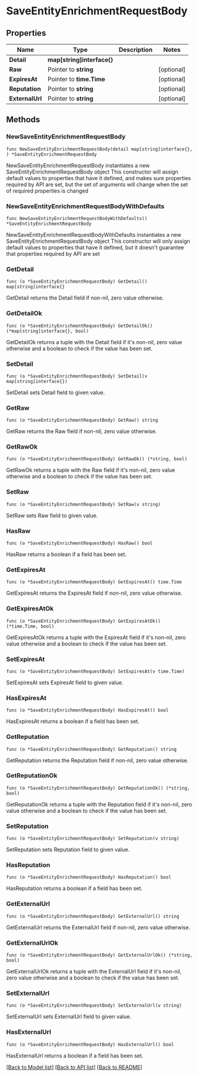 # SaveEntityEnrichmentRequestBody

## Properties

Name | Type | Description | Notes
------------ | ------------- | ------------- | -------------
**Detail** | **map[string]interface{}** |  | 
**Raw** | Pointer to **string** |  | [optional] 
**ExpiresAt** | Pointer to **time.Time** |  | [optional] 
**Reputation** | Pointer to **string** |  | [optional] 
**ExternalUrl** | Pointer to **string** |  | [optional] 

## Methods

### NewSaveEntityEnrichmentRequestBody

`func NewSaveEntityEnrichmentRequestBody(detail map[string]interface{}, ) *SaveEntityEnrichmentRequestBody`

NewSaveEntityEnrichmentRequestBody instantiates a new SaveEntityEnrichmentRequestBody object
This constructor will assign default values to properties that have it defined,
and makes sure properties required by API are set, but the set of arguments
will change when the set of required properties is changed

### NewSaveEntityEnrichmentRequestBodyWithDefaults

`func NewSaveEntityEnrichmentRequestBodyWithDefaults() *SaveEntityEnrichmentRequestBody`

NewSaveEntityEnrichmentRequestBodyWithDefaults instantiates a new SaveEntityEnrichmentRequestBody object
This constructor will only assign default values to properties that have it defined,
but it doesn't guarantee that properties required by API are set

### GetDetail

`func (o *SaveEntityEnrichmentRequestBody) GetDetail() map[string]interface{}`

GetDetail returns the Detail field if non-nil, zero value otherwise.

### GetDetailOk

`func (o *SaveEntityEnrichmentRequestBody) GetDetailOk() (*map[string]interface{}, bool)`

GetDetailOk returns a tuple with the Detail field if it's non-nil, zero value otherwise
and a boolean to check if the value has been set.

### SetDetail

`func (o *SaveEntityEnrichmentRequestBody) SetDetail(v map[string]interface{})`

SetDetail sets Detail field to given value.


### GetRaw

`func (o *SaveEntityEnrichmentRequestBody) GetRaw() string`

GetRaw returns the Raw field if non-nil, zero value otherwise.

### GetRawOk

`func (o *SaveEntityEnrichmentRequestBody) GetRawOk() (*string, bool)`

GetRawOk returns a tuple with the Raw field if it's non-nil, zero value otherwise
and a boolean to check if the value has been set.

### SetRaw

`func (o *SaveEntityEnrichmentRequestBody) SetRaw(v string)`

SetRaw sets Raw field to given value.

### HasRaw

`func (o *SaveEntityEnrichmentRequestBody) HasRaw() bool`

HasRaw returns a boolean if a field has been set.

### GetExpiresAt

`func (o *SaveEntityEnrichmentRequestBody) GetExpiresAt() time.Time`

GetExpiresAt returns the ExpiresAt field if non-nil, zero value otherwise.

### GetExpiresAtOk

`func (o *SaveEntityEnrichmentRequestBody) GetExpiresAtOk() (*time.Time, bool)`

GetExpiresAtOk returns a tuple with the ExpiresAt field if it's non-nil, zero value otherwise
and a boolean to check if the value has been set.

### SetExpiresAt

`func (o *SaveEntityEnrichmentRequestBody) SetExpiresAt(v time.Time)`

SetExpiresAt sets ExpiresAt field to given value.

### HasExpiresAt

`func (o *SaveEntityEnrichmentRequestBody) HasExpiresAt() bool`

HasExpiresAt returns a boolean if a field has been set.

### GetReputation

`func (o *SaveEntityEnrichmentRequestBody) GetReputation() string`

GetReputation returns the Reputation field if non-nil, zero value otherwise.

### GetReputationOk

`func (o *SaveEntityEnrichmentRequestBody) GetReputationOk() (*string, bool)`

GetReputationOk returns a tuple with the Reputation field if it's non-nil, zero value otherwise
and a boolean to check if the value has been set.

### SetReputation

`func (o *SaveEntityEnrichmentRequestBody) SetReputation(v string)`

SetReputation sets Reputation field to given value.

### HasReputation

`func (o *SaveEntityEnrichmentRequestBody) HasReputation() bool`

HasReputation returns a boolean if a field has been set.

### GetExternalUrl

`func (o *SaveEntityEnrichmentRequestBody) GetExternalUrl() string`

GetExternalUrl returns the ExternalUrl field if non-nil, zero value otherwise.

### GetExternalUrlOk

`func (o *SaveEntityEnrichmentRequestBody) GetExternalUrlOk() (*string, bool)`

GetExternalUrlOk returns a tuple with the ExternalUrl field if it's non-nil, zero value otherwise
and a boolean to check if the value has been set.

### SetExternalUrl

`func (o *SaveEntityEnrichmentRequestBody) SetExternalUrl(v string)`

SetExternalUrl sets ExternalUrl field to given value.

### HasExternalUrl

`func (o *SaveEntityEnrichmentRequestBody) HasExternalUrl() bool`

HasExternalUrl returns a boolean if a field has been set.


[[Back to Model list]](../README.md#documentation-for-models) [[Back to API list]](../README.md#documentation-for-api-endpoints) [[Back to README]](../README.md)



